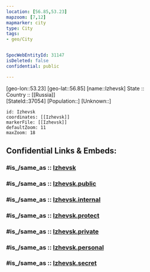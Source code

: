 ```yaml
---
location: [56.85,53.23] 
mapzoom: [7,12] 
mapmarker: city 
type: City
tags:
- geo/City


SpocWebEntityId: 31147
isDeleted: false
confidential: public

---
```

[geo-lon::53.23] 
[geo-lat::56.85] 
[name::Izhevsk] 
State ::  
Country :: [[Russia]]  
[StateId::37054] 
[Population::] 
[Unknown::] 


```leaflet
id: Izhevsk
coordinates: [[Izhevsk]] 
markerFile: [[Izhevsk]] 
defaultZoom: 11 
maxZoom: 18
```


## Confidential Links & Embeds: 

### #is_/same_as :: [Izhevsk](/_Standards/Earth/Continent/Asia/Asia~North/Asia~Ural/Udmurt~Republic/City/Izhevsk.md) 

### #is_/same_as :: [Izhevsk.public](/_public/Earth/Continent/Asia/Asia~North/Asia~Ural/Udmurt~Republic/City/Izhevsk.public.md) 

### #is_/same_as :: [Izhevsk.internal](/_internal/Earth/Continent/Asia/Asia~North/Asia~Ural/Udmurt~Republic/City/Izhevsk.internal.md) 

### #is_/same_as :: [Izhevsk.protect](/_protect/Earth/Continent/Asia/Asia~North/Asia~Ural/Udmurt~Republic/City/Izhevsk.protect.md) 

### #is_/same_as :: [Izhevsk.private](/_private/Earth/Continent/Asia/Asia~North/Asia~Ural/Udmurt~Republic/City/Izhevsk.private.md) 

### #is_/same_as :: [Izhevsk.personal](/_personal/Earth/Continent/Asia/Asia~North/Asia~Ural/Udmurt~Republic/City/Izhevsk.personal.md) 

### #is_/same_as :: [Izhevsk.secret](/_secret/Earth/Continent/Asia/Asia~North/Asia~Ural/Udmurt~Republic/City/Izhevsk.secret.md)

